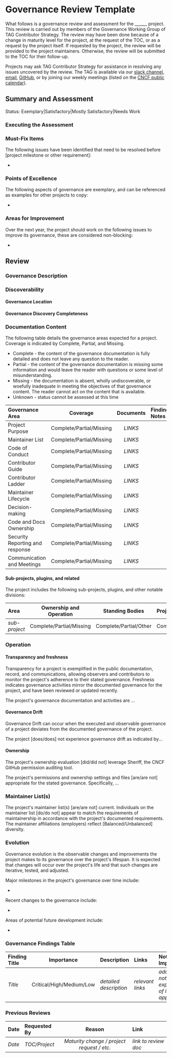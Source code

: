 # Governance Review Template

What follows is a governance review and assessment for the ______ project. This review is carried out by members of the Governance Working Group of TAG Contributor Strategy. The review may have been done because of a change in maturity level for the project, at the request of the TOC, or as a request by the project itself. If requested by the project, the review will be provided to the project maintainers. Otherwise, the review will be submitted to the TOC for their follow-up.

Projects may ask TAG Contributor Strategy for assistance in resolving any issues uncovered by the review. The TAG is available via our [slack channel](https://cloud-native.slack.com/archives/CT6CWS1JN), [email](https://lists.cncf.io/g/cncf-tag-contributor-strategy), [GitHub](https://github.com/cncf/tag-contributor-strategy), or by joining our weekly meetings (listed on the [CNCF public calendar](https://www.cncf.io/calendar/)).

## Summary and Assessment

<!--- Status summary:
Exemplary: project has an extraordinary level of governance development and implementation, and can be used as an example for other projects
Satisfactory: project has appropriate governance for its maturity level and is following that governance
Mostly Satisfactory: project has mostly appropriate governance, but needs to fix one or two things
Needs Work: project's governance is lacking and inadequate for its current level of maturity, and needs substantial work to overcome that
--->

Status: Exemplary|Satisfactory|Mostly Satisfactory|Needs Work

<!--- Short paragraph summarizing the general state of project governance. It should provide a final assessment status of one of the following: Satisfactory, Needs improvement, or Requires Attention. In the event the project governance requires attention, notify the TOC liaison for their awareness. --->

### Executing the Assessment

<!--- A brief description that details the timebox the assessment occurred and the individuals involved in the assessment. --->

### Must-Fix Items

The following issues have been identified that need to be resolved before [project milestone or other requirement]:
<!--- The items in the list should be summarized, have a prioritized ordering and are expected to be considered Critical or High, they are usually blockers to project advancement. For each item in this list, a corresponding detailed description should be placed in the Findings table. Note that which items are required depends on the project's maturity level. --->

*

### Points of Excellence

The following aspects of governance are exemplary, and can be referenced as examples for other projects to copy:
<!--- List of governance aspects where the project is exceeding expectations, or any novelty in their approach to governance. --->

*

### Areas for Improvement

Over the next year, the project should work on the following issues to improve its governance, these are considered non-blocking:
<!--- This is a summarized listing of longer term improvement areas for the project. These items are strongly encouraged but not required for the project's maturity level. Fully detailed descriptions are found in the Finding Table. Items listed here should be in priority ordering and would be considered Medium and Low. --->

*

## Review

### Governance Description

<!--- Narrative describing the governance type of the project, some general information about its leadership, and the project's general status and maturity. If the project has any unusual aspects to its governance, describe them here.  Link to the project's existing documents where applicable. --->

### Discoverability

#### Governance Location

<!--- Where are governance documents located?  Primary repo, Community Repo, somewhere else? --->

#### Governance Discovery Completeness

<!--- How easy is it for potential contributors to find and read the governance documentation? Is it findable from the project web page? Are governance files named clearly, and interlinked across the projects repos to the primary? --->

### Documentation Content

<!--- Provide the commit of the file under evaluation as a point-in-time reference to this review. --->

The following table details the governance areas expected for a project. Coverage is indicated by Complete, Partial, and Missing.
* Complete - the content of the governance documentation is fully detailed and does not leave any question to the reader.
* Partial - the content of the governance documentation is missing some information and would leave the reader with questions or some level of misunderstanding.
* Missing - the documentation is absent, wholly undiscoverable, or woefully inadequate in meeting the objectives of that governance content. The reader cannot act on the content that is available.
* Unknown - status cannot be assessed at this time

| Governance Area | Coverage | Documents | Finding Notes |
|:----------------|:--------:|:------:|:--------------|
| Project Purpose | Complete/Partial/Missing | *LINKS* | |
| Maintainer List | Complete/Partial/Missing | *LINKS* | |
| Code of Conduct | Complete/Partial/Missing | *LINKS* | |
| Contributor Guide | Complete/Partial/Missing | *LINKS* | |
| Contributor Ladder | Complete/Partial/Missing | *LINKS* | |
| Maintainer Lifecycle | Complete/Partial/Missing | *LINKS* | |
| Decision-making | Complete/Partial/Missing | *LINKS* | |
| Code and Docs Ownership | Complete/Partial/Missing | *LINKS* | |
| Security Reporting and response | Complete/Partial/Missing | *LINKS* | |
| Communication and Meetings | Complete/Partial/Missing | *LINKS* | |

#### Sub-projects, plugins, and related

<!--- If the project has subprojects, plugins, or other divisions define them here. For each, is ownership and operation of clearly described? Are any standing committees/teams fully described, including listing their members? Does it conform to, align, and is it within scope of the governance expectations of the project? --->

The project includes the following sub-projects, plugins, and other notable divisions:

| Area | Ownership and Operation | Standing Bodies | Project Alignment | Notes |
|:-----|:-----------------------:|:---------------:|:------------------|:---|
|*sub-project*| Complete/Partial/Missing | Complete/Partial/Other | Complete/Partial/Conflict | |

### Operation

<!--- Review the project repositories, issues, Pull Requests (PRs), documents, videos, and communications to determine answers to the following questions. In some cases, have chats or interviews with project members. --->

#### Transparency and freshness

<!--- Are governance activities transparent and monitorable? Are the governance documents up to date?  Do they accurately reflect current project participants, code and subproject status, etc? --->

Transparency for a project is exemplified in the public documentation, record, and communications, allowing observers and contributors to monitor the project's adherence to their stated governance. Freshness indicates governance activities mirror the documented governance for the project, and have been reviewed or updated recently.

The project's governance documentation and activities are ...

#### Governance Drift

<!---  Are the governance activities being carried out? Are community meetings (if any) happening? Are required elections and votes taking place? Are official communications channels accessible, staffed and responsive? Are they being used? Are questions and proposed updates/changes to governance (if any) being transparently discussed and addressed? -->

Governance Drift can occur when the executed and observable governance of a project deviates from the documented governance of the project.

The project [does/does] not experience governance drift as indicated by...

#### Ownership

<!--- Request that CNCF staff carry out an audit (via Sheriff) that the explicit governance of the project matches github permissions. Check both that all listed maintainers, owners, and other leaders have the level of ownership or approvership that they are supposed to. Also check that there aren't individuals who have broad permissions that aren't explained by any official project role.  Not applicable for projects joining the CNCF. --->

The project's ownership evaluation [did/did not] leverage Sheriff, the CNCF GitHub permission auditing tool.

The project's permissions and ownership settings and files [are/are not] appropriate for the stated governance. Specifically, ...

### Maintainer List(s)

<!--- Check the list of CNCF-level Maintainers for the project. Answer the following question about the project's maintainers; Are they current? Are all of the people listed as Maintainers current & frequent contributors to the project, either code or non-code as required by the governance documents? What's the level of employer diversity in the current list of maintainers? --->

The project's maintainer list(s) [are/are not] current. Individuals on the maintainer list [do/do not] appear to match the requirements of maintainership in accordance with the project's documented requirements. The maintainer affiliations (employers) reflect [Balanced/Unbalanced] diversity.

<!--- Note balance may be achieved through standing bodies, decision making, and other documentation. It should ensure no single entity can control the project's direction without informed consensus of other authorized parties. --->

### Evolution

<!--- How has the project's governance evolved over time?  Is the project steadily refining/advancing its governance as the project grows and resolves issues? --->

Governance evolution is the observable changes and improvements the project makes to its governance over the project's lifespan. It is expected that changes will occur over the project's life and that such changes are iterative, tested, and adjusted.

Major milestones in the project's governance over time include:

*

Recent changes to the governance include:

*

Areas of potential future development include:

*

### Governance Findings Table
<!--- Add additional rows as necessary. For each finding described above, it should also be included here with further detail. --->

| Finding Title | Importance | Description | Links | Notes & Impact |
|:------------- |:----------:|:------------|:------|:---------------|
| *Title* | Critical/High/Medium/Low | *detailed description* | *relevant links* | *additional notes and explanation of impact if appropriate* |

### Previous Reviews

| Date   | Requested By  |                   Reason                   | Link                 |
|:-------|:--------------|:------------------------------------------:|:---------------------|
| *Date* | *TOC/Project* | *Maturity change / project request / etc.* | *link to review doc* |
